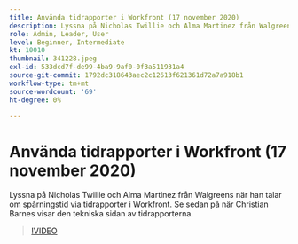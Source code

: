 ```yaml
---
title: Använda tidrapporter i Workfront (17 november 2020)
description: Lyssna på Nicholas Twillie och Alma Martinez från Walgreens när han talar om spårningstid via tidrapporter i Workfront. Se sedan på när Christian Barnes visar dig.. (Beskrivningarna ska vara mellan 60 och 160 tecken)
role: Admin, Leader, User
level: Beginner, Intermediate
kt: 10010
thumbnail: 341228.jpeg
exl-id: 533dcd7f-de99-4ba9-9af0-0f3a511931a4
source-git-commit: 1792dc318643aec2c12613f621361d72a7a918b1
workflow-type: tm+mt
source-wordcount: '69'
ht-degree: 0%

---
```


# Använda tidrapporter i Workfront (17 november 2020)

Lyssna på Nicholas Twillie och Alma Martinez från Walgreens när han talar om spårningstid via tidrapporter i Workfront. Se sedan på när Christian Barnes visar den tekniska sidan av tidrapporterna.

>[!VIDEO](https://video.tv.adobe.com/v/341228/?quality=12&learn=on)
